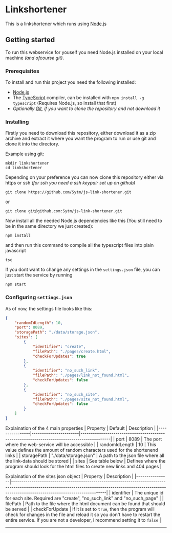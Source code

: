 # Linkshortener

This is a linkshortener which runs using [Node.js]

## Getting started

To run this webservice for youself you need Node.js installed on your local machine *(and ofcourse git)*.

### Prerequisites

To install and run this project you need the following installed:

- [Node.js]
- The [TypeScript] compiler, can be installed with `npm install -g typescript` (Requires Node.js, so install that first)
- *Optionally [Git], if you want to clone the repository and not download it*

### Installing

Firstly you need to download this repository, either download it as a zip archive and extract it where you want the program to run or use git and clone it into the directory.

Example using git:
```
mkdir linkshortener
cd linkshortener
```
Depending on your preference you can now clone this repository either via https or ssh *(for ssh you need a ssh keypair set up on github)*
```
git clone https://github.com/Sytm/js-link-shortener.git
```
or 
```
git clone git@github.com:Sytm/js-link-shortener.git
```
Now install all the needed Node.js dependencies like this (You still need to be in the same directory we just created):
```
npm install
```
and then run this command to compile all the typescript files into plain javascript
```
tsc
```
If you dont want to change any settings in the `settings.json` file, you can just start the service by running
```
npm start
```

### Configuring `settings.json`

As of now, the settings file looks like this:

```json
{
    "randomIdLength": 10,
    "port": 8089,
    "storagePath": "./data/storage.json",
    "sites": [
        {
            "identifier": "create",
            "filePath": "./pages/create.html",
            "checkForUpdates": true
        },
        {
            "identifier": "no_such_link",
            "filePath": "./pages/link_not_found.html",
            "checkForUpdates": false
        },
        {
            "identifier": "no_such_site",
            "filePath": "./pages/site_not_found.html",
            "checkForUpdates": false
        }
    ]
}
```
Explaination of the 4 main properties
| Property       | Default               | Description                                                                                |
|----------------|-----------------------|--------------------------------------------------------------------------------------------|
| port           | 8089                  | The port where the web-service will be accessible                                          |
| randomIdLength | 10                    | This value defines the amount of random characters used for the shortenend links           |
| storagePath    | "./data/storage.json" | A path to the json file where all the link-data should be stored                           |
| sites          | See table below       | Defines where the program should look for the html files to create new links and 404 pages |

Explaination of the sites json object
| Property       | Description                                                                                                                                                                                              |
|----------------|----------------------------------------------------------------------------------------------------------------------------------------------------------------------------------------------------------|
| identifier     | The unique id for each site. Required are "create", "no_such_link" and "no_such_page"                                                                                                                    |
| filePath       | Path to the file where the html document can be found that should be served                                                                                                                              |
| checkForUpdate | If it is set to `true`, then the program will check for changes in the file and reload it so you don't have to restart the entire service. If you are not a developer, i recommend setting it to `false` |

___

[Node.js]:https://nodejs.org/
[Git]:https://git-scm.com/
[TypeScript]:https://www.typescriptlang.org